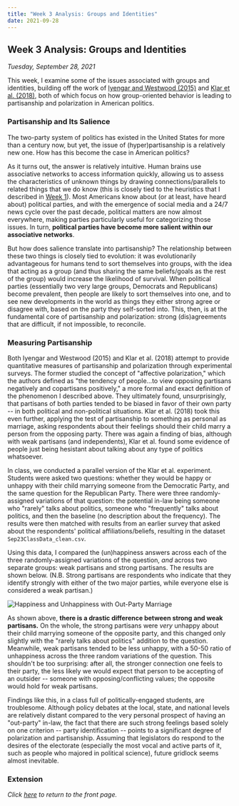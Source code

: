 ```yaml
---
title: "Week 3 Analysis: Groups and Identities"
date: 2021-09-28
---
```

## Week 3 Analysis: Groups and Identities
*Tuesday, September 28, 2021*

This week, I examine some of the issues associated with groups and identities, building off the work of [Iyengar and Westwood (2015)](https://pcl.stanford.edu/research/2015/iyengar-ajps-group-polarization.pdf) and [Klar et al. (2018)](https://academic.oup.com/poq/article-abstract/82/2/379/4996003), both of which focus on how group-oriented behavior is leading to partisanship and polarization in American politics.

### Partisanship and Its Salience
The two-party system of politics has existed in the United States for more than a century now, but yet, the issue of (hyper)partisanship is a relatively new one. How has this become the case in American politics?

As it turns out, the answer is relatively intuitive. Human brains use associative networks to access information quickly, allowing us to assess the characteristics of unknown things by drawing connections/parallels to related things that we do know (this is closely tied to the heuristics that I described in [Week 1](https://yanxifang.github.io/Gov-1372/2021/09/14/Week-One-Blog-Post.html)). Most Americans know about (or at least, have heard about) political parties, and with the emergence of social media and a 24/7 news cycle over the past decade, political matters are now almost everywhere, making parties particularly useful for categorizing those issues. In turn, **political parties have become more salient within our associative networks**.

But how does salience translate into partisanship? The relationship between these two things is closely tied to evolution: it was evolutionarily advantageous for humans tend to sort themselves into groups, with the idea that acting as a group (and thus sharing the same beliefs/goals as the rest of the group) would increase the likelihood of survival. When political parties (essentially two very large groups, Democrats and Republicans) become prevalent, then people are likely to sort themselves into one, and to see new developments in the world as things they either strong agree or disagree with, based on the party they self-sorted into. This, then, is at the fundamental core of partisanship and polarization: strong (dis)agreements that are difficult, if not impossible, to reconcile.

### Measuring Partisanship
Both Iyengar and Westwood (2015) and Klar et al. (2018) attempt to provide quantitative measures of partisanship and polarization through experimental surveys. The former studied the concept of "affective polarization," which the authors defined as "the tendency of people...to view opposing partisans negatively and copartisans positively," a more formal and exact definition of the phenomenon I described above. They ultimately found, unsurprisingly, that partisans of both parties tended to be biased in favor of their own party -- in both political and non-political situations. Klar et al. (2018) took this even further, applying the test of partisanship to something as personal as marriage, asking respondents about their feelings should their child marry a person from the opposing party. There was again a finding of bias, although with weak partisans (and independents), Klar et al. found some evidence of people just being hesistant about talking about any type of politics whatsoever.

In class, we conducted a parallel version of the Klar et al. experiment. Students were asked two questions: whether they would be happy or unhappy with their child marrying someone from the Democratic Party, and the same question for the Republican Party. There were three randomly-assigned variations of that question: the potential in-law being someone who "rarely" talks about politics, someone who "frequently" talks about politics, and then the baseline (no description about the frequency). The results were then matched with results from an earlier survey that asked about the respondents' political affiliations/beliefs, resulting in the dataset `Sep23ClassData_clean.csv`. 

Using this data, I compared the (un)happiness answers across each of the three randomly-assigned variations of the question, *and* across two separate groups: weak partisans and strong partisans. The results are shown below. (N.B. Strong partisans are respondents who indicate that they identify strongly with either of the two major parties, while everyone else is considered a weak partisan.)

![Happiness and Unhappiness with Out-Party Marriage](https://yanxifang.github.io/Gov-1372/images/proportions_unhappiness_outpartymarriage.png)

As shown above, **there is a drastic difference between strong and weak partisans.** On the whole, the strong partisans were *very* unhappy about their child marrying someone of the opposite party, and this changed only slightly with the "rarely talks about politics" addition to the question. Meanwhile, weak partisans tended to be less unhappy, with a 50-50 ratio of unhappiness across the three random variations of the question. This shouldn't be too surprising: after all, the stronger connection one feels to their party, the less likely we would expect that person to be accepting of an outsider -- someone with opposing/conflicting values; the opposite would hold for weak partisans.

Findings like this, in a class full of politically-engaged students, are troublesome. Although policy debates at the local, state, and national levels are relatively distant compared to the very personal prospect of having an "out-party" in-law, the fact that there are such strong feelings based solely on one criterion -- party identification -- points to a significant degree of polarization and partisanship. Assuming that legislators do respond to the desires of the electorate (especially the most vocal and active parts of it, such as people who majored in political science), future gridlock seems almost inevitable.

### Extension

*Click [here](https://yanxifang.github.io/Gov-1372/) to return to the front page.*
